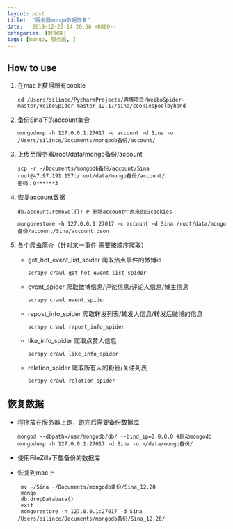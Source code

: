 ```yaml
---
layout: post
title:  "服务器mongo数据恢复"
date:   2019-12-22 14:20:06 +0800--
categories: [数据库]
tags: [mongo, 服务器, ] 
---
```


## How to use

1. 在mac上获得所有cookie

   ```
   cd /Users/silince/PycharmProjects/舆情项目/WeiboSpider-master/WeiboSpider-master_12.17/sina/cookiespoolbyhand
   ```

2. 备份Sina下的account集合

   ```
   mongodump -h 127.0.0.1:27017 -c account -d Sina -o /Users/silince/Documents/mongodb备份/account/
   ```

3. 上传至服务器/root/data/mongo备份/account

   ```
   scp -r ~/Documents/mongodb备份/account/Sina root@47.97.191.157:/root/data/mongo备份/account/
   密码：Q******3
   ```

4. 恢复account数据

   ```
   db.account.remove({}) # 删除account中原来的旧cookies
   
   mongorestore -h 127.0.0.1:27017 -c account -d Sina /root/data/mongo备份/account/Sina/account.bson
   ```

5. 各个爬虫简介（针对某一事件 需要按顺序爬取）

   - get_hot_event_list_spider 爬取热点事件的微博id

     ```
     scrapy crawl get_hot_event_list_spider
     ```

   - event_spider 爬取微博信息/评论信息/评论人信息/博主信息

     ```
     scrapy crawl event_spider
     ```

   - repost_info_spider 爬取转发列表/转发人信息/转发后微博的信息

     ```
     scrapy crawl repost_info_spider
     ```

   - like_info_spider 爬取点赞人信息

     ```
     scrapy crawl like_info_spider
     ```
   
   - relation_spider 爬取所有人的粉丝/关注列表
   
     ```
     scrapy crawl relation_spider
     ```
   
     

## 恢复数据

- 程序放在服务器上跑，跑完后需要备份数据库

  ```
  mongod --dbpath=/usr/mongodb/db/ --bind_ip=0.0.0.0 #启动mongodb
  mongodump -h 127.0.0.1:27017 -d Sina -o ~/data/mongo备份/
  ```

- 使用FileZilla下载备份的数据库

- 恢复到mac上

  ```
   mv ~/Sina ~/Documents/mongodb备份/Sina_12.20
   mongo
   db.dropDatabase()
   exit
   mongorestore -h 127.0.0.1:27017 -d Sina /Users/silince/Documents/mongodb备份/Sina_12.20/
  ```

  